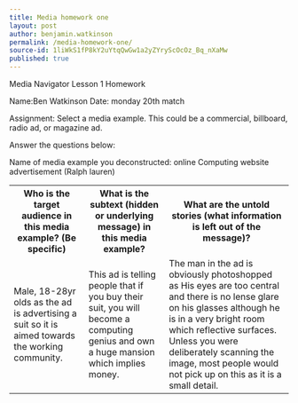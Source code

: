 ```yaml
---
title: Media homework one
layout: post
author: benjamin.watkinson
permalink: /media-homework-one/
source-id: 1liWkS1fP8kY2uYtqQwGw1a2yZYryScOcOz_Bq_nXaMw
published: true
---
```

Media Navigator Lesson 1 Homework

Name:Ben Watkinson       Date: monday 20th match 

Assignment: Select a media example. This could be a commercial, billboard, radio ad, or magazine ad. 

Answer the questions below:

Name of media example you deconstructed: online Computing website advertisement (Ralph lauren)

<table>
  <tr>
    <th>Who is the target audience in this media example? (Be specific)</th>
    <th>What is the subtext (hidden or underlying message) in this media example?</th>
    <th>What are the untold stories (what information is left out of the message)?</th>
  </tr>
  <tr>
    <td>Male, 18-28yr olds as the ad is advertising a suit so it is aimed towards the working community. </td>
    <td>This ad is telling people that if you buy their suit, you will become a computing genius and own a huge mansion which implies money. </td>
    <td>The man in the ad is obviously photoshopped as 
His eyes are too central and there is no lense glare on his glasses although he is in a very bright room which reflective surfaces. Unless you were deliberately scanning the image, most people would not pick up on this as it is a small detail.</td>
  </tr>
</table>


